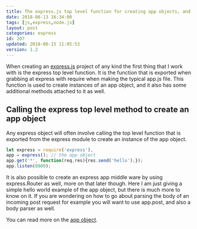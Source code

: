 ```yaml
---
title: The express.js top level function for creating app objects, and more.
date: 2018-06-13 16:34:00
tags: [js,express,node.js]
layout: post
categories: express
id: 207
updated: 2018-06-15 11:05:53
version: 1.2
---
```


When creating an [express.js](https://expressjs.com/) project of any kind the first thing that I work with is the express top level function. It is the function that is exported when grabbing at express with require when making the typical app.js file. This function is used to create instances of an app object, and it also has some additional methods attached to it as well.

<!-- more -->


## Calling the express top level method to create an app object

Any express object will often involve calling the top level function that is exported from the express module to create an instance of the app object.

```js
let express = require('express'),
app = express(); // the app object
app.get('*', function(req,res){res.send('hello');});
app.listen(8080);
```

It is also possible to create an express app middle ware by using express.Router as well, more on that later though. Here I am just giving a simple hello world example of the app object, but there is much more to know on it. If you are wondering on how to go about parsing the body of an incoming post request for example you will want to use app.post, and also a body parser as well.

You can read more on the [app object](/2018/06/15/express-app-object/).